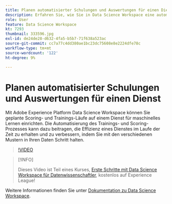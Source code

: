 ```yaml
---
title: Planen automatisierter Schulungen und Auswertungen für einen Dienst
description: Erfahren Sie, wie Sie in Data Science Workspace eine automatisierte Schulung und Auswertung für einen Dienst einrichten.
role: User
feature: Data Science Workspace
kt: 7293
thumbnail: 333596.jpg
exl-id: de24de28-d632-4fa5-b5b7-71f638a523ac
source-git-commit: cc7a77c4dd380ae1bc23dc75608e8e2224dfe78c
workflow-type: tm+mt
source-wordcount: '122'
ht-degree: 9%

---
```


# Planen automatisierter Schulungen und Auswertungen für einen Dienst

Mit Adobe Experience Platform Data Science Workspace können Sie geplante Scoring- und Trainings-Läufe auf einem Dienst für maschinelles Lernen einrichten. Die Automatisierung des Trainings- und Scoring-Prozesses kann dazu beitragen, die Effizienz eines Dienstes im Laufe der Zeit zu erhalten und zu verbessern, indem Sie mit den verschiedenen Mustern in Ihren Daten Schritt halten.

>[!VIDEO](https://video.tv.adobe.com/v/333596?quality=12&learn=on)

>[!INFO]
>
> Dieses Video ist Teil eines Kurses, [Erste Schritte mit Data Science Workspace für Datenwissenschaftler](https://experienceleague.adobe.com/?recommended=ExperiencePlatform-U-1-2021.1.dsw), kostenlos auf Experience League!

Weitere Informationen finden Sie unter [Dokumentation zu Data Science Workspace](https://experienceleague.adobe.com/docs/experience-platform/data-science-workspace/home.html?lang=de).